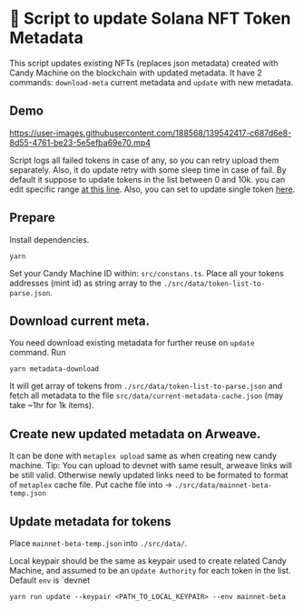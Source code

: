 # 🌅  Script to update Solana NFT Token Metadata

This script updates existing NFTs (replaces json metadata) created with Candy Machine on the blockchain with updated metadata.
It have 2 commands: `download-meta` current metadata and `update` with new metadata.


## Demo


https://user-images.githubusercontent.com/188568/139542417-c687d6e8-8d55-4761-be23-5e5efba69e70.mp4

Script logs all failed tokens in case of any, so you can retry upload them separately. Also, it do update retry with some sleep time in case of fail.
By default it suppose to update tokens in the list between 0 and 10k. you can edit specific range [at this line](https://github.com/thuglabs/token-metadata-update/blob/master/src/index.ts#L177). Also, you can set to update single token [here](https://github.com/thuglabs/token-metadata-update/blob/master/src/index.ts#L174).

## Prepare

Install dependencies.

```
yarn
```

Set your Candy Machine ID within: `src/constans.ts`.
Place all your tokens addresses (mint id) as string array to the `./src/data/token-list-to-parse.json`.


## Download current meta.

You need download existing metadata for further reuse on `update` command. Run

```
yarn metadata-download
```

It will get array of tokens from `./src/data/token-list-to-parse.json` and fetch all metadata to the file `src/data/current-metadata-cache.json` (may take ~1hr for 1k items).

## Create new updated metadata on Arweave.

It can be done with `metaplex upload` same as when creating new candy machine.
Tip: You can upload to devnet with same result, arweave links will be still valid.
Otherwise newly updated links need to be formated to format of `metaplex` cache file.
Put cache file into -> `./src/data/mainnet-beta-temp.json`

## Update metadata for tokens

Place `mainnet-beta-temp.json` into `./src/data/`.

Local keypair should be the same as keypair used to create related Candy Machine, and assumed to be an `Update Authority` for each token in the list.
Default `env` is `devnet

```
yarn run update --keypair <PATH_TO_LOCAL_KEYPAIR> --env mainnet-beta
```

